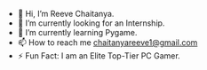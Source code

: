 - 👋 Hi, I’m Reeve Chaitanya.
- 👀 I’m currently looking for an Internship.
- 🌱 I’m currently learning Pygame.
- 📫 How to reach me chaitanyareeve1@gmail.com
- ⚡ Fun Fact: I am an Elite Top-Tier PC Gamer.

<!---
reeve-c/reeve-c is a ✨ special ✨ repository because its `README.md` (this file) appears on your GitHub profile.
You can click the Preview link to take a look at your changes.
--->
